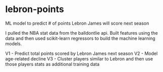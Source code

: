 # lebron-points
ML model to predict # of points Lebron James will score next season

I pulled the NBA stat data from the balldontlie api. Built features using the data and then used scikit-learn regressors to build the machine learning models.

V1 - Predict total points scored by Lebron James next season
V2 - Model age-related decline
V3 - Cluster players similar to Lebron and then use those players stats as additional training data